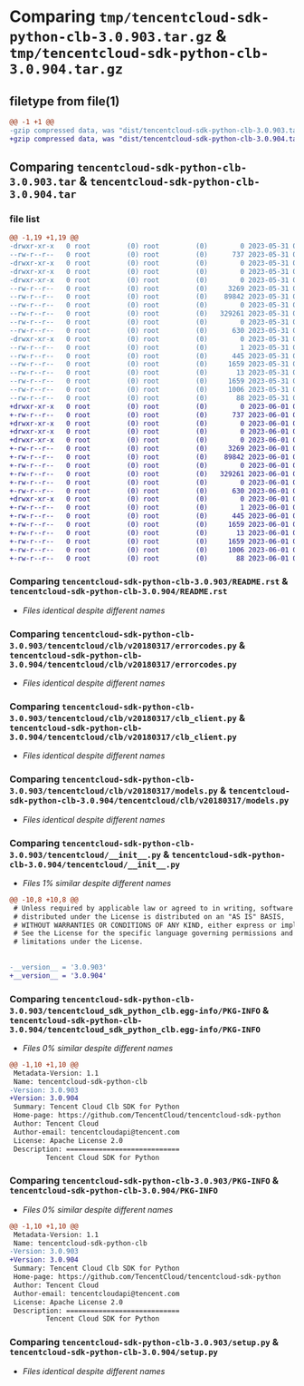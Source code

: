 # Comparing `tmp/tencentcloud-sdk-python-clb-3.0.903.tar.gz` & `tmp/tencentcloud-sdk-python-clb-3.0.904.tar.gz`

## filetype from file(1)

```diff
@@ -1 +1 @@
-gzip compressed data, was "dist/tencentcloud-sdk-python-clb-3.0.903.tar", last modified: Wed May 31 02:07:15 2023, max compression
+gzip compressed data, was "dist/tencentcloud-sdk-python-clb-3.0.904.tar", last modified: Thu Jun  1 02:30:15 2023, max compression
```

## Comparing `tencentcloud-sdk-python-clb-3.0.903.tar` & `tencentcloud-sdk-python-clb-3.0.904.tar`

### file list

```diff
@@ -1,19 +1,19 @@
-drwxr-xr-x   0 root         (0) root         (0)        0 2023-05-31 02:07:15.000000 tencentcloud-sdk-python-clb-3.0.903/
--rw-r--r--   0 root         (0) root         (0)      737 2023-05-31 02:07:15.000000 tencentcloud-sdk-python-clb-3.0.903/README.rst
-drwxr-xr-x   0 root         (0) root         (0)        0 2023-05-31 02:07:15.000000 tencentcloud-sdk-python-clb-3.0.903/tencentcloud/
-drwxr-xr-x   0 root         (0) root         (0)        0 2023-05-31 02:07:15.000000 tencentcloud-sdk-python-clb-3.0.903/tencentcloud/clb/
-drwxr-xr-x   0 root         (0) root         (0)        0 2023-05-31 02:07:15.000000 tencentcloud-sdk-python-clb-3.0.903/tencentcloud/clb/v20180317/
--rw-r--r--   0 root         (0) root         (0)     3269 2023-05-31 02:07:15.000000 tencentcloud-sdk-python-clb-3.0.903/tencentcloud/clb/v20180317/errorcodes.py
--rw-r--r--   0 root         (0) root         (0)    89842 2023-05-31 02:07:15.000000 tencentcloud-sdk-python-clb-3.0.903/tencentcloud/clb/v20180317/clb_client.py
--rw-r--r--   0 root         (0) root         (0)        0 2023-05-31 02:07:15.000000 tencentcloud-sdk-python-clb-3.0.903/tencentcloud/clb/v20180317/__init__.py
--rw-r--r--   0 root         (0) root         (0)   329261 2023-05-31 02:07:15.000000 tencentcloud-sdk-python-clb-3.0.903/tencentcloud/clb/v20180317/models.py
--rw-r--r--   0 root         (0) root         (0)        0 2023-05-31 02:07:15.000000 tencentcloud-sdk-python-clb-3.0.903/tencentcloud/clb/__init__.py
--rw-r--r--   0 root         (0) root         (0)      630 2023-05-31 02:07:15.000000 tencentcloud-sdk-python-clb-3.0.903/tencentcloud/__init__.py
-drwxr-xr-x   0 root         (0) root         (0)        0 2023-05-31 02:07:15.000000 tencentcloud-sdk-python-clb-3.0.903/tencentcloud_sdk_python_clb.egg-info/
--rw-r--r--   0 root         (0) root         (0)        1 2023-05-31 02:07:15.000000 tencentcloud-sdk-python-clb-3.0.903/tencentcloud_sdk_python_clb.egg-info/dependency_links.txt
--rw-r--r--   0 root         (0) root         (0)      445 2023-05-31 02:07:15.000000 tencentcloud-sdk-python-clb-3.0.903/tencentcloud_sdk_python_clb.egg-info/SOURCES.txt
--rw-r--r--   0 root         (0) root         (0)     1659 2023-05-31 02:07:15.000000 tencentcloud-sdk-python-clb-3.0.903/tencentcloud_sdk_python_clb.egg-info/PKG-INFO
--rw-r--r--   0 root         (0) root         (0)       13 2023-05-31 02:07:15.000000 tencentcloud-sdk-python-clb-3.0.903/tencentcloud_sdk_python_clb.egg-info/top_level.txt
--rw-r--r--   0 root         (0) root         (0)     1659 2023-05-31 02:07:15.000000 tencentcloud-sdk-python-clb-3.0.903/PKG-INFO
--rw-r--r--   0 root         (0) root         (0)     1006 2023-05-31 02:07:15.000000 tencentcloud-sdk-python-clb-3.0.903/setup.py
--rw-r--r--   0 root         (0) root         (0)       88 2023-05-31 02:07:15.000000 tencentcloud-sdk-python-clb-3.0.903/setup.cfg
+drwxr-xr-x   0 root         (0) root         (0)        0 2023-06-01 02:30:15.000000 tencentcloud-sdk-python-clb-3.0.904/
+-rw-r--r--   0 root         (0) root         (0)      737 2023-06-01 02:30:15.000000 tencentcloud-sdk-python-clb-3.0.904/README.rst
+drwxr-xr-x   0 root         (0) root         (0)        0 2023-06-01 02:30:15.000000 tencentcloud-sdk-python-clb-3.0.904/tencentcloud/
+drwxr-xr-x   0 root         (0) root         (0)        0 2023-06-01 02:30:15.000000 tencentcloud-sdk-python-clb-3.0.904/tencentcloud/clb/
+drwxr-xr-x   0 root         (0) root         (0)        0 2023-06-01 02:30:15.000000 tencentcloud-sdk-python-clb-3.0.904/tencentcloud/clb/v20180317/
+-rw-r--r--   0 root         (0) root         (0)     3269 2023-06-01 02:30:15.000000 tencentcloud-sdk-python-clb-3.0.904/tencentcloud/clb/v20180317/errorcodes.py
+-rw-r--r--   0 root         (0) root         (0)    89842 2023-06-01 02:30:15.000000 tencentcloud-sdk-python-clb-3.0.904/tencentcloud/clb/v20180317/clb_client.py
+-rw-r--r--   0 root         (0) root         (0)        0 2023-06-01 02:30:15.000000 tencentcloud-sdk-python-clb-3.0.904/tencentcloud/clb/v20180317/__init__.py
+-rw-r--r--   0 root         (0) root         (0)   329261 2023-06-01 02:30:15.000000 tencentcloud-sdk-python-clb-3.0.904/tencentcloud/clb/v20180317/models.py
+-rw-r--r--   0 root         (0) root         (0)        0 2023-06-01 02:30:15.000000 tencentcloud-sdk-python-clb-3.0.904/tencentcloud/clb/__init__.py
+-rw-r--r--   0 root         (0) root         (0)      630 2023-06-01 02:30:15.000000 tencentcloud-sdk-python-clb-3.0.904/tencentcloud/__init__.py
+drwxr-xr-x   0 root         (0) root         (0)        0 2023-06-01 02:30:15.000000 tencentcloud-sdk-python-clb-3.0.904/tencentcloud_sdk_python_clb.egg-info/
+-rw-r--r--   0 root         (0) root         (0)        1 2023-06-01 02:30:15.000000 tencentcloud-sdk-python-clb-3.0.904/tencentcloud_sdk_python_clb.egg-info/dependency_links.txt
+-rw-r--r--   0 root         (0) root         (0)      445 2023-06-01 02:30:15.000000 tencentcloud-sdk-python-clb-3.0.904/tencentcloud_sdk_python_clb.egg-info/SOURCES.txt
+-rw-r--r--   0 root         (0) root         (0)     1659 2023-06-01 02:30:15.000000 tencentcloud-sdk-python-clb-3.0.904/tencentcloud_sdk_python_clb.egg-info/PKG-INFO
+-rw-r--r--   0 root         (0) root         (0)       13 2023-06-01 02:30:15.000000 tencentcloud-sdk-python-clb-3.0.904/tencentcloud_sdk_python_clb.egg-info/top_level.txt
+-rw-r--r--   0 root         (0) root         (0)     1659 2023-06-01 02:30:15.000000 tencentcloud-sdk-python-clb-3.0.904/PKG-INFO
+-rw-r--r--   0 root         (0) root         (0)     1006 2023-06-01 02:30:15.000000 tencentcloud-sdk-python-clb-3.0.904/setup.py
+-rw-r--r--   0 root         (0) root         (0)       88 2023-06-01 02:30:15.000000 tencentcloud-sdk-python-clb-3.0.904/setup.cfg
```

### Comparing `tencentcloud-sdk-python-clb-3.0.903/README.rst` & `tencentcloud-sdk-python-clb-3.0.904/README.rst`

 * *Files identical despite different names*

### Comparing `tencentcloud-sdk-python-clb-3.0.903/tencentcloud/clb/v20180317/errorcodes.py` & `tencentcloud-sdk-python-clb-3.0.904/tencentcloud/clb/v20180317/errorcodes.py`

 * *Files identical despite different names*

### Comparing `tencentcloud-sdk-python-clb-3.0.903/tencentcloud/clb/v20180317/clb_client.py` & `tencentcloud-sdk-python-clb-3.0.904/tencentcloud/clb/v20180317/clb_client.py`

 * *Files identical despite different names*

### Comparing `tencentcloud-sdk-python-clb-3.0.903/tencentcloud/clb/v20180317/models.py` & `tencentcloud-sdk-python-clb-3.0.904/tencentcloud/clb/v20180317/models.py`

 * *Files identical despite different names*

### Comparing `tencentcloud-sdk-python-clb-3.0.903/tencentcloud/__init__.py` & `tencentcloud-sdk-python-clb-3.0.904/tencentcloud/__init__.py`

 * *Files 1% similar despite different names*

```diff
@@ -10,8 +10,8 @@
 # Unless required by applicable law or agreed to in writing, software
 # distributed under the License is distributed on an "AS IS" BASIS,
 # WITHOUT WARRANTIES OR CONDITIONS OF ANY KIND, either express or implied.
 # See the License for the specific language governing permissions and
 # limitations under the License.
 
 
-__version__ = '3.0.903'
+__version__ = '3.0.904'
```

### Comparing `tencentcloud-sdk-python-clb-3.0.903/tencentcloud_sdk_python_clb.egg-info/PKG-INFO` & `tencentcloud-sdk-python-clb-3.0.904/tencentcloud_sdk_python_clb.egg-info/PKG-INFO`

 * *Files 0% similar despite different names*

```diff
@@ -1,10 +1,10 @@
 Metadata-Version: 1.1
 Name: tencentcloud-sdk-python-clb
-Version: 3.0.903
+Version: 3.0.904
 Summary: Tencent Cloud Clb SDK for Python
 Home-page: https://github.com/TencentCloud/tencentcloud-sdk-python
 Author: Tencent Cloud
 Author-email: tencentcloudapi@tencent.com
 License: Apache License 2.0
 Description: ============================
         Tencent Cloud SDK for Python
```

### Comparing `tencentcloud-sdk-python-clb-3.0.903/PKG-INFO` & `tencentcloud-sdk-python-clb-3.0.904/PKG-INFO`

 * *Files 0% similar despite different names*

```diff
@@ -1,10 +1,10 @@
 Metadata-Version: 1.1
 Name: tencentcloud-sdk-python-clb
-Version: 3.0.903
+Version: 3.0.904
 Summary: Tencent Cloud Clb SDK for Python
 Home-page: https://github.com/TencentCloud/tencentcloud-sdk-python
 Author: Tencent Cloud
 Author-email: tencentcloudapi@tencent.com
 License: Apache License 2.0
 Description: ============================
         Tencent Cloud SDK for Python
```

### Comparing `tencentcloud-sdk-python-clb-3.0.903/setup.py` & `tencentcloud-sdk-python-clb-3.0.904/setup.py`

 * *Files identical despite different names*

